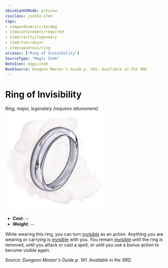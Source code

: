 ```yaml
---
obsidianUIMode: preview
cssclass: json5e-item
tags:
- compendium/src/5e/dmg
- item/attunement/required
- item/rarity/legendary
- item/tier/major
- item/wondrous/ring
aliases: ["Ring of Invisibility"]
SourceType: "Magic Item"
NoteIcon: magicitem
BookSource: Dungeon Master's Guide p. 191. Available in the SRD.
---
```

# Ring of Invisibility
*Ring, major, legendary (requires attunement)*  
![](/3-Mechanics/CLI/items/img/ring-of-invisibility.webp#right)  

- **Cost**: ⏤
- **Weight**: ⏤

While wearing this ring, you can turn [invisible](/3-Mechanics/CLI/rules/conditions.md#invisible) as an action. Anything you are wearing or carrying is [invisible](/3-Mechanics/CLI/rules/conditions.md#invisible) with you. You remain [invisible](/3-Mechanics/CLI/rules/conditions.md#invisible) until the ring is removed, until you attack or cast a spell, or until you use a bonus action to become visible again.

*Source: Dungeon Master's Guide p. 191. Available in the SRD.*